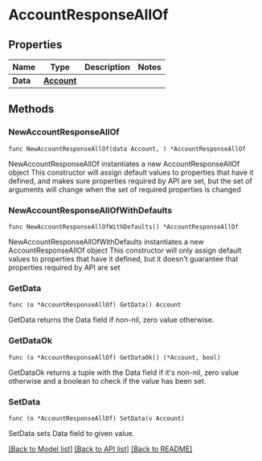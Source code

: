 # AccountResponseAllOf

## Properties

Name | Type | Description | Notes
------------ | ------------- | ------------- | -------------
**Data** | [**Account**](Account.md) |  | 

## Methods

### NewAccountResponseAllOf

`func NewAccountResponseAllOf(data Account, ) *AccountResponseAllOf`

NewAccountResponseAllOf instantiates a new AccountResponseAllOf object
This constructor will assign default values to properties that have it defined,
and makes sure properties required by API are set, but the set of arguments
will change when the set of required properties is changed

### NewAccountResponseAllOfWithDefaults

`func NewAccountResponseAllOfWithDefaults() *AccountResponseAllOf`

NewAccountResponseAllOfWithDefaults instantiates a new AccountResponseAllOf object
This constructor will only assign default values to properties that have it defined,
but it doesn't guarantee that properties required by API are set

### GetData

`func (o *AccountResponseAllOf) GetData() Account`

GetData returns the Data field if non-nil, zero value otherwise.

### GetDataOk

`func (o *AccountResponseAllOf) GetDataOk() (*Account, bool)`

GetDataOk returns a tuple with the Data field if it's non-nil, zero value otherwise
and a boolean to check if the value has been set.

### SetData

`func (o *AccountResponseAllOf) SetData(v Account)`

SetData sets Data field to given value.



[[Back to Model list]](../README.md#documentation-for-models) [[Back to API list]](../README.md#documentation-for-api-endpoints) [[Back to README]](../README.md)



